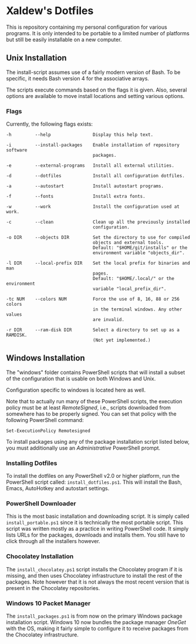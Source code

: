 # Xaldew's Dotfiles

This is repository containing my personal configuration for various programs. It
is only intended to be portable to a limited number of platforms but still be
easily installable on a new computer.


## Unix Installation

The install-script assumes use of a fairly modern version of Bash. To be
specific, it needs Bash version 4 for the associative arrays.

The scripts execute commands based on the flags it is given. Also, several
options are available to move install locations and setting various options.


### Flags

Currently, the following flags exists:

    -h         --help                Display this help text.

    -i         --install-packages    Enable installation of repository software
                                     packages.

    -e         --external-programs   Install all external utilities.

    -d         --dotfiles            Install all configuration dotfiles.

    -a         --autostart           Install autostart programs.

    -f         --fonts               Install extra fonts.

    -w         --work                Install the configuration used at work.

    -c         --clean               Clean up all the previously installed
                                     configuration.

    -o DIR     --objects DIR         Set the directory to use for compiled
                                     objects and external tools.
                                     Default: "$HOME/git/installs" or the
                                     environment variable "objects_dir".

    -l DIR     --local-prefix DIR    Set the local prefix for binaries and man
                                     pages.
                                     Default: "$HOME/.local/" or the environment
                                     variable "local_prefix_dir".

    -tc NUM    --colors NUM          Force the use of 8, 16, 88 or 256 colors
                                     in the terminal windows. Any other values
                                     are invalid.

    -r DIR     --ram-disk DIR        Select a directory to set up as a RAMDISK.
                                     (Not yet implemented.)


## Windows Installation

The "windows" folder contains PowerShell scripts that will install a subset of
the configuration that is usable on both Windows and Unix.

Configuration specific to windows is located here as well.

Note that to actually run many of these PowerShell scripts, the execution policy
must be at least *RemoteSigned*, i.e., scripts downloaded from somewhere has to
be properly signed. You can set that policy with the following PowerShell command:

    Set-ExecutionPolicy Remotesigned

To install packages using any of the package installation script listed below,
you must additionally use an *Administrative* PowerShell prompt.


### Installing Dotfiles

To install the dotfiles on any PowerShell v2.0 or higher platform, run the
PowerShell script called: `install_dotfiles.ps1`. This will install the
Bash, Emacs, AutoHotkey and autostart settings.


### PowerShell Downloader

This is the most basic installation and downloading script. It is simply called
`install_portable.ps1` since it is technically the most portable script. This
script was written mostly as a practice in writing PowerShell code. It simply
lists URLs for the packages, downloads and installs them. You still have to
click through all the installers however.


### Chocolatey Installation

The `install_chocolatey.ps1` script installs the Chocolatey program if it is
missing, and then uses Chocolatey infrastructure to install the rest of the
packages. Note however that it is not always the most recent version that is
present in the Chocolatey repositories.


### Windows 10 Packet Manager

The `install_packages.ps1` is from now on the primary Windows package
installation script. Windows 10 now bundles the package manager *OneGet* with
the OS, making it fairly simple to configure it to receive packages from the
Chocolatey infrastructure.
